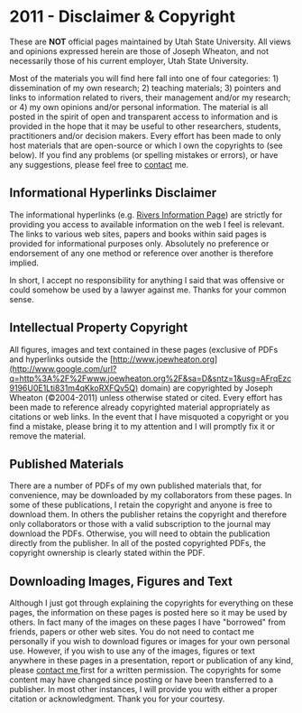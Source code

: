 # 2011 - Disclaimer & Copyright

These are **NOT** official pages maintained by Utah State University. All views and opinions expressed herein are those of Joseph Wheaton, and not necessarily those of his current employer, Utah State University. 

Most of the materials you will find here fall into one of four categories: 1) dissemination of my own research; 2) teaching materials; 3) pointers and links to information related to rivers, their management and/or my research; or 4) my own opinions and/or personal information. The material is all posted in the spirit of open and transparent access to information and is provided in the hope that it may be useful to other researchers, students, practitioners and/or decision makers. Every effort has been made to only host materials that are open-source or which I own the copyrights to (see below). If you find any problems (or spelling mistakes or errors), or have any suggestions, please feel free to [contact](http://sites.google.com/a/joewheaton.org/www/Home/contact) me.

## Informational Hyperlinks Disclaimer

The informational hyperlinks (e.g. [Rivers Information Page](http://sites.google.com/a/joewheaton.org/www/system/errors/NodeNotFound?suri=wuid:gx:2fac7f1e8b4874d)) are strictly for providing you access to available information on the web I feel is relevant. The links to various web sites, papers and books within said pages is provided for informational purposes only. Absolutely no preference or endorsement of any one method or reference over another is therefore implied. 

In short, I accept no responsibility for anything I said that was offensive or could somehow be used by a lawyer against me. Thanks for your common sense.

## Intellectual Property Copyright

All figures, images and text contained in these pages (exclusive of PDFs and hyperlinks outside the [http://www.joewheaton.org](http://www.google.com/url?q=http%3A%2F%2Fwww.joewheaton.org%2F&sa=D&sntz=1&usg=AFrqEzc9196U0E1Lti831m4qKkoRXFQv5Q) domain) are copyrighted by Joseph Wheaton (©2004-2011) unless otherwise stated or cited. Every effort has been made to reference already copyrighted material appropriately as citations or web links. In the event that I have misquoted a copyright or you find a mistake, please bring it to my attention and I will promptly fix it or remove the material.

## Published Materials

There are a number of PDFs of my own published materials that, for convenience, may be downloaded by my collaborators from these pages. In some of these publications, I retain the copyright and anyone is free to download them. In others the publisher retains the copyright and therefore only collaborators or those with a valid subscription to the journal may download the PDFs. Otherwise, you will need to obtain the publication directly from the publisher. In all of the posted copyrighted PDFs, the copyright ownership is clearly stated within the PDF.

## Downloading Images, Figures and Text

Although I just got through explaining the copyrights for everything on these pages, the information on these pages is posted here so it may be used by others. In fact many of the images on these pages I have "borrowed" from friends, papers or other web sites. You do not need to contact me personally if you wish to download figures or images for your own personal use. However, if you wish to use any of the images, figures or text anywhere in these pages in a presentation, report or publication of any kind, please [contact me](http://ctt.joewheaton.org/www/goog_1236537209018)[ ](http://sites.google.com/a/joewheaton.org/www/Home/contact)first for a written permission. The copyrights for some content may have changed since posting or have been transferred to a publisher. In most other instances, I will provide you with either a proper citation or acknowledgment. Thank you for your courtesy.